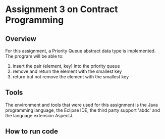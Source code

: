 # Assignment 3 on Contract Programming
## Overview
For this assignment, a Priority Queue abstract data type is implemented. The program will be able to:
  1. insert the pair (element, key) into the priority queue
  2. remove and return the element with the smallest key
  3. return but not remove the element with the smallest key
## Tools 
The environment and tools that were used for this assignment is the Java programming language, the Eclipse IDE, the third party support 'abdc' and the language extension AspectJ. 
## How to run code 
